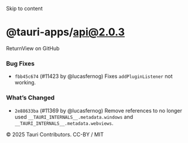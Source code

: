 Skip to content
# @tauri-apps/api@2.0.3
ReturnView on GitHub
### Bug Fixes
  * `fbb45c674` (#11423 by @lucasfernog) Fixes `addPluginListener` not working.


### What’s Changed
  * `2e88633ba` (#11369 by @lucasfernog) Remove references to no longer used `__TAURI_INTERNALS__.metadata.windows` and `__TAURI_INTERNALS__.metadata.webviews`.


© 2025 Tauri Contributors. CC-BY / MIT
